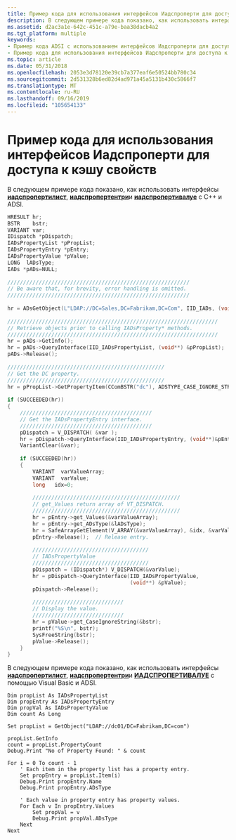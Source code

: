 ```yaml
---
title: Пример кода для использования интерфейсов Иадспроперти для доступа к кэшу свойств
description: В следующем примере кода показано, как использовать интерфейсы Иадспропертилист, Иадспропертентри и Иадспропертивалуе с C++ и ADSI.
ms.assetid: d2ac3a1e-642c-451c-a79e-baa38dacb4a2
ms.tgt_platform: multiple
keywords:
- Пример кода ADSI с использованием интерфейсов Иадспроперти для доступа к кэшу свойств
- Пример кода для использования интерфейсов Иадспроперти для доступа к кэшу свойства ADSI
ms.topic: article
ms.date: 05/31/2018
ms.openlocfilehash: 2053e3d78120e39cb7a377eaf6e50524bb780c34
ms.sourcegitcommit: 2d531328b6ed82d4ad971a45a5131b430c5866f7
ms.translationtype: MT
ms.contentlocale: ru-RU
ms.lasthandoff: 09/16/2019
ms.locfileid: "105654133"
---
```

# <a name="example-code-for-using-iadsproperty-interfaces-to-access-the-property-cache"></a>Пример кода для использования интерфейсов Иадспроперти для доступа к кэшу свойств

В следующем примере кода показано, как использовать интерфейсы [**иадспропертилист**](/windows/desktop/api/Iads/nn-iads-iadspropertylist), [**иадспропертентри**](/windows/desktop/api/Iads/nn-iads-iadspropertyentry)и [**иадспропертивалуе**](/windows/desktop/api/Iads/nn-iads-iadspropertyvalue) с C++ и ADSI.


```C++
HRESULT hr;
BSTR    bstr;
VARIANT var;
IDispatch *pDispatch;
IADsPropertyList *pPropList;
IADsPropertyEntry *pEntry;
IADsPropertyValue *pValue;
LONG  lADsType;
IADs *pADs=NULL;
 
//////////////////////////////////////////////////////////
// Be aware that, for brevity, error handling is omitted.
//////////////////////////////////////////////////////////
 
hr = ADsGetObject(L"LDAP://DC=Sales,DC=Fabrikam,DC=Com", IID_IADs, (void**) &pADs);
 
///////////////////////////////////////////////////////////////////
// Retrieve objects prior to calling IADsProperty* methods.
///////////////////////////////////////////////////////////////////
hr = pADs->GetInfo();
hr = pADs->QueryInterface(IID_IADsPropertyList, (void**) &pPropList);
pADs->Release();
 
//////////////////////////////////////////////////
// Get the DC property.
//////////////////////////////////////////////////
hr = pPropList->GetPropertyItem(CComBSTR("dc"), ADSTYPE_CASE_IGNORE_STRING, &var);
 
if (SUCCEEDED(hr))
{
    //////////////////////////////////////////
    // Get the IADsPropertyEntry interface.
    //////////////////////////////////////////
    pDispatch = V_DISPATCH( &var );
    hr = pDispatch->QueryInterface(IID_IADsPropertyEntry, (void**)&pEntry);
    VariantClear(&var);
 
    if (SUCCEEDED(hr))
    {
        VARIANT  varValueArray;
        VARIANT  varValue;
        long   idx=0;
 
        ///////////////////////////////////////////////
        // get_Values return array of VT_DISPATCH.
        ///////////////////////////////////////////////
        hr = pEntry->get_Values(&varValueArray);
        hr = pEntry->get_ADsType(&lADsType);
        hr = SafeArrayGetElement(V_ARRAY(&varValueArray), &idx, &varValue);
        pEntry->Release();  // Release entry.
 
        /////////////////////////////////////
        // IADsPropertyValue
        /////////////////////////////////////
        pDispatch = (IDispatch*) V_DISPATCH(&varValue);
        hr = pDispatch->QueryInterface(IID_IADsPropertyValue, 
                                       (void**) &pValue);
        pDispatch->Release();
 
        /////////////////////////////
        // Display the value.
        /////////////////////////////
        hr = pValue->get_CaseIgnoreString(&bstr);
        printf("%S\n", bstr);
        SysFreeString(bstr);
        pValue->Release();
    } 
}
```



В следующем примере кода показано, как использовать интерфейсы [**иадспропертилист**](/windows/desktop/api/Iads/nn-iads-iadspropertylist), [**иадспропертентри**](/windows/desktop/api/Iads/nn-iads-iadspropertyentry)и [**ИАДСПРОПЕРТИВАЛУЕ**](/windows/desktop/api/Iads/nn-iads-iadspropertyvalue) с помощью Visual Basic и ADSI.


```VB
Dim propList As IADsPropertyList
Dim propEntry As IADsPropertyEntry
Dim propVal As IADsPropertyValue
Dim count As Long
 
Set propList = GetObject("LDAP://dc01/DC=Fabrikam,DC=com")
 
propList.GetInfo
count = propList.PropertyCount
Debug.Print "No of Property Found: " & count
 
For i = 0 To count - 1
    ' Each item in the property list has a property entry.
    Set propEntry = propList.Item(i)
    Debug.Print propEntry.Name
    Debug.Print propEntry.ADsType
    
    ' Each value in property entry has property values.
    For Each v In propEntry.Values
        Set propVal = v
        Debug.Print propVal.ADsType
    Next
Next
```



 

 




